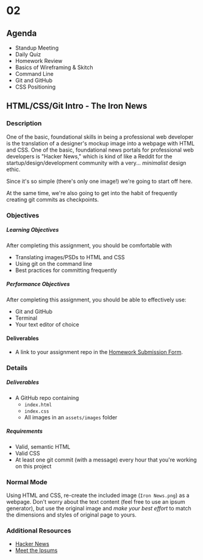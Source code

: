 # 02

## Agenda

* Standup Meeting
* Daily Quiz
* Homework Review
* Basics of Wireframing & Skitch
* Command Line
* Git and GitHub
* CSS Positioning

## HTML/CSS/Git Intro - The Iron News

### Description

One of the basic, foundational skills in being a professional web developer is the translation of a designer's mockup image into a webpage with HTML and CSS. One of the basic, foundational news portals for professional web developers is "Hacker News," which is kind of like a Reddit for the startup/design/development community with a very... *minimalist* design ethic.

Since it's so simple (there's only one image!) we're going to start off here.

At the same time, we're also going to get into the habit of frequently creating git commits as checkpoints.

### Objectives

##### Learning Objectives

After completing this assignment, you should be comfortable with

* Translating images/PSDs to HTML and CSS
* Using git on the command line
* Best practices for committing frequently

##### Performance Objectives

After completing this assignment, you should be able to effectively use:

* Git and GitHub
* Terminal
* Your text editor of choice

#### Deliverables

* A link to your assignment repo in the [Homework Submission Form](https://docs.google.com/a/theironyard.com/forms/d/1kgFQrS4ZIh-h82ruErBGX9lTF3PIomq01kTvT2DZr2A/viewform).

### Details

##### Deliverables

* A GitHub repo containing
    * `index.html`
    * `index.css`
    * All images in an `assets/images` folder

##### Requirements

* Valid, semantic HTML
* Valid CSS
* At least one git commit (with a message) every hour that you're working on this project

### Normal Mode

Using HTML and CSS, re-create the included image (`Iron News.png`) as a webpage. Don't worry about the text content (feel free to use an ipsum generator), but use the original image and *make your best effort* to match the dimensions and styles of original page to yours.

### Additional Resources

* [Hacker News](http://news.ycombinator.com)
* [Meet the Ipsums](http://meettheipsums.com/)
